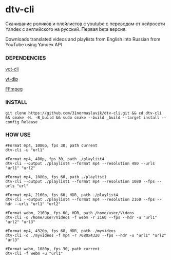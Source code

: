 # dtv-cli
Скачивание роликов и плейлистов с youtube с переводом от
нейросети Yandex с английского на русский.
Первая beta версия. 

Downloads translated videos and playlists from English into Russian 
from YouTube using Yandex API



### DEPENDENCIES

[vot-cli](https://github.com/FOSWLY/vot-cli)

[yt-dlp](https://github.com/yt-dlp/yt-dlp)

[FFmpeg](https://github.com/FFmpeg/FFmpeg)


### INSTALL 

``git clone https://github.com/31normaslavik/dtv-cli.git && cd dtv-cli && cmake -H. -B_build && sudo cmake --build _build --target install --config Release``

### HOW USE
```
#Format mp4, 1080p, fps 30, path current
dtv-cli -u "url1"

#Format mp4, 480p, fps 30, path ./playlist4
dtv-cli --output ./playlist4 --format mp4 --resolution 480 --urls "url1" "url2"

#Format mp4, 1080p, fps 60, path ./playlist1
dtv-cli --output ./playlist1 --format mp4 --resolution 1080 --fps --urls "url"

#Format mp4, 2160p, fps 60, HDR, path ./playlist4
dtv-cli --output ./playlist4 --format mp4 --resolution 2160 --fps --hdr --urls "url1" "url2"

#Format webm, 2160p, fps 60, HDR, path /home/user/Videos
dtv-cli -o /home/user/Videos -f webm -r 2160 --fps --hdr -u "url1" "url2" "url3"

#Format mp4, 4320p, fps 60, HDR, path ./myvideos
dtv-cli -o ./myvideos -f mp4 -r 7680x4320 --fps --hdr -u "url1" "url2" "url3"

#Format webm, 1080p, fps 30, path current
dtv-cli -f webm -u "url1"
```


